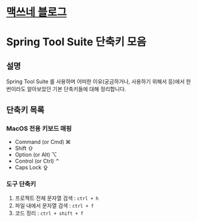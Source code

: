 <style type="text/css">
  @import url("/css/style-header.css");
</style>

# [맥쓰네 블로그](/ "https://max-jayee.github.io")

# Spring Tool Suite 단축키 모음
## 설명
Spring Tool Suite 를 사용하며 어떠한 이유(궁금하거나, 사용하기 위해서 등)에서 한 번이라도 알아보았던 기본 단축키들에 대해 정리합니다.

## 단축키 목록
### MacOS 전용 키보드 매핑

- Command (or Cmd) ⌘
- Shift ⇧
- Option (or Alt) ⌥
- Control (or Ctrl) ⌃
- Caps Lock ⇪

### 도구 단축키

1. 프로젝트 전체 문자열 검색 : `ctrl + h`
1. 파일 내에서 문자열 검색 : `ctrl + f`
1. 코드 정리 : `ctrl + shift + f`
